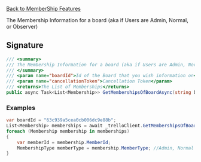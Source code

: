[Back to MemberShip Features](TrelloClient#membership-features)

The Membership Information for a board (aka if Users are Admin, Normal, or Observer)

## Signature
```cs
/// <summary>
/// The Membership Information for a board (aka if Users are Admin, Normal, or Observer)
/// </summary>
/// <param name="boardId">Id of the Board that you wish information on</param>
/// <param name="cancellationToken">Cancellation Token</param>
/// <returns>The List of Memberships</returns>
public async Task<List<Membership>> GetMembershipsOfBoardAsync(string boardId, CancellationToken cancellationToken = default) {...}
```
### Examples

```cs
var boardId = "63c939a5cea0cb006dc9e88b";
List<Membership> memberships = await _trelloClient.GetMembershipsOfBoardAsync(boardId);
foreach (Membership membership in memberships)
{
    var memberId = membership.MemberId;
    MembershipType memberType = membership.MemberType; //Admin, Normal or Observer
}
```